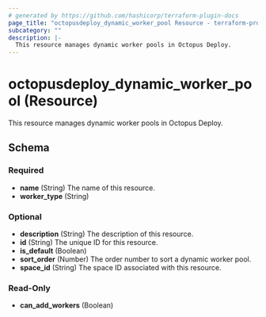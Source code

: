 ```yaml
---
# generated by https://github.com/hashicorp/terraform-plugin-docs
page_title: "octopusdeploy_dynamic_worker_pool Resource - terraform-provider-octopusdeploy"
subcategory: ""
description: |-
  This resource manages dynamic worker pools in Octopus Deploy.
---
```


# octopusdeploy_dynamic_worker_pool (Resource)

This resource manages dynamic worker pools in Octopus Deploy.



<!-- schema generated by tfplugindocs -->
## Schema

### Required

- **name** (String) The name of this resource.
- **worker_type** (String)

### Optional

- **description** (String) The description of this resource.
- **id** (String) The unique ID for this resource.
- **is_default** (Boolean)
- **sort_order** (Number) The order number to sort a dynamic worker pool.
- **space_id** (String) The space ID associated with this resource.

### Read-Only

- **can_add_workers** (Boolean)


